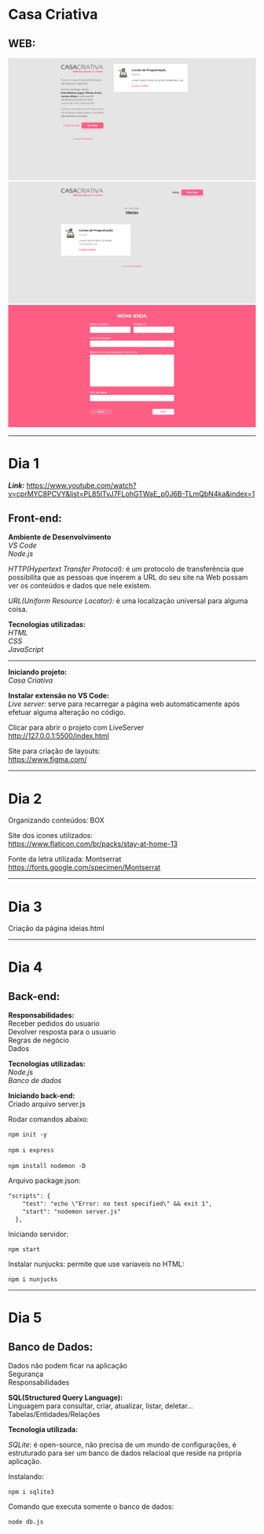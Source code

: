 # **Casa Criativa**

## WEB:
![1-web](https://github.com/leonardojcmay/workshopdev/blob/master/imagens/web/1.png?raw=true "1-web")
![2-web](https://github.com/leonardojcmay/workshopdev/blob/master/imagens/web/2.png?raw=true "2-web")
![3-web](https://github.com/leonardojcmay/workshopdev/blob/master/imagens/web/3.png?raw=true "3-web")

---

# Dia 1

***Link:*** https://www.youtube.com/watch?v=cprMYC8PCVY&list=PL85ITvJ7FLohGTWaE_p0J6B-TLmQbN4ka&index=1

## **Front-end:**

**Ambiente de Desenvolvimento**
<br>*VS Code*
<br>*Node.js*

*HTTP(Hypertext Transfer Protocol):* é um protocolo de transferência que possibilita que as pessoas que inserem a URL do seu site na Web possam ver os conteúdos e dados que nele existem. 

*URL(Uniform Resource Locator):* é uma localização universal para alguma coisa.

**Tecnologias utilizadas:**
<br>*HTML*
<br>*CSS*
<br>*JavaScript*

---

**Iniciando projeto:**
<br>*Casa Criativa*

**Instalar extensão no VS Code:**
<br>*Live server:* serve para recarregar a página web automaticamente após efetuar alguma alteração no código.

Clicar para abrir o projeto com LiveServer
<br>http://127.0.0.1:5500/index.html

Site para criação de layouts:
<br>https://www.figma.com/

---

# Dia 2

Organizando conteúdos: BOX

Site dos icones utilizados:
<br>https://www.flaticon.com/br/packs/stay-at-home-13

Fonte da letra utilizada: Montserrat
<br>https://fonts.google.com/specimen/Montserrat

---

# Dia 3

Criação da página ideias.html

---

# Dia 4

## **Back-end:**

**Responsabilidades:**
<br>Receber pedidos do usuario
<br>Devolver resposta para o usuario
<br>Regras de negócio
<br>Dados

**Tecnologias utilizadas:**
<br>*Node.js*
<br>*Banco de dados*

**Iniciando back-end:**
<br>Criado arquivo server.js

Rodar comandos abaixo:
```
npm init -y

npm i express

npm install nodemon -D
```


Arquivo package.json:
```
"scripts": {
    "test": "echo \"Error: no test specified\" && exit 1",
    "start": "nodemon server.js"
  },
```

Iniciando servidor:
```
npm start
```

Instalar nunjucks: permite que use variaveis no HTML:
```
npm i nunjucks
```

---

# Dia 5

## **Banco de Dados:**

Dados não podem ficar na aplicação
<br>Segurança
<br>Responsabilidades

**SQL(Structured Query Language):**
<br>Linguagem para consultar, criar, atualizar, listar, deletar...
<br>Tabelas/Entidades/Relações

**Tecnologia utilizada:**

*SQLite:* é open-source, não precisa de um mundo de configurações, é estruturado para ser um banco de dados relacioal que reside na própria aplicação.

Instalando:
```
npm i sqlite3
```

Comando que executa somente o banco de dados:
```
node db.js
```

